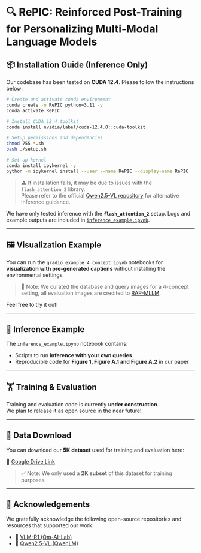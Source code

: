 # 🔍 RePIC: Reinforced Post-Training for Personalizing Multi-Modal Language Models

## 📦 Installation Guide (Inference Only)

Our codebase has been tested on **CUDA 12.4**. Please follow the instructions below:

```bash
# Create and activate conda environment
conda create -n RePIC python=3.11 -y
conda activate RePIC

# Install CUDA 12.4 toolkit
conda install nvidia/label/cuda-12.4.0::cuda-toolkit

# Setup permissions and dependencies
chmod 755 *.sh
bash ./setup.sh

# Set up kernel
conda install ipykernel -y
python -m ipykernel install --user --name RePIC --display-name RePIC
```

> ⚠️ If installation fails, it may be due to issues with the `flash_attention_2` library.  
Please refer to the official [Qwen2.5-VL repository](https://github.com/QwenLM/Qwen2.5-VL) for alternative inference guidance.

We have only tested inference with the **`flash_attention_2`** setup. Logs and example outputs are included in [`inference_example.ipynb`](./inference_example.ipynb).

---

## 🖼️ Visualization Example

You can run the `gradio_example_4_concept.ipynb` notebooks for **visualization with pre-generated captions** without installing the environmental settings.

> 📌 Note: We curated the database and query images for a 4-concept setting, all evaluation images are credited to [RAP-MLLM](https://arxiv.org/abs/2410.13360).

Feel free to try it out!

---

## 🧪 Inference Example

The `inference_example.ipynb` notebook contains:
- Scripts to run **inference with your own queries**
- Reproducible code for **Figure 1, Figure A.1 and Figure A.2** in our paper

---

## 🏋️ Training & Evaluation

Training and evaluation code is currently **under construction**.  
We plan to release it as open source in the near future!

---

## 📁 Data Download

You can download our **5K dataset** used for training and evaluation here:

📎 [Google Drive Link](https://drive.google.com/file/d/1DKPmLI58NZUpSUFEUgzpUmMKKPK3Oguc/view?usp=sharing)

> ✅ Note: We only used a **2K subset** of this dataset for training purposes.

---

## 🙏 Acknowledgements

We gratefully acknowledge the following open-source repositories and resources that supported our work:

- 🔗 [VLM-R1 (Om-AI-Lab)](https://github.com/om-ai-lab/VLM-R1)  
- 🔗 [Qwen2.5-VL (QwenLM)](https://github.com/QwenLM/Qwen2.5-VL)
